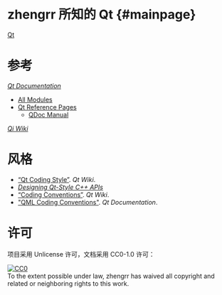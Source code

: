 # zhengrr 所知的 Qt                                                  {#mainpage}

[Qt](https://qt.io)

# 参考

[*Qt Documentation*](https://doc.qt.io)
*   [All Modules](https://doc.qt.io/qt-5/qtmodules.html)
*   [Qt Reference Pages](http://doc.qt.io/qt-5/reference-overview.html)
    *   [QDoc Manual](https://doc.qt.io/qt-5/qdoc-index.html)

[*Qi Wiki*](https://wiki.qt.io)

# 风格

*   [“Qt Coding Style”](https://wiki.qt.io/Qt_Coding_Style). *Qt Wiki*.
*   [*Designing Qt-Style C++ APIs*](https://doc.qt.io/archives/qq/qq13-apis.html)
*   [“Coding Conventions”](https://wiki.qt.io/Coding_Conventions). *Qt Wiki*.
*   ["QML Coding Conventions"](http://doc.qt.io/qt-5/qml-codingconventions.html). *Qt Documentation*.

# 许可

项目采用 Unlicense 许可，文档采用 CC0-1.0 许可：

<p xmlns:dct="https://purl.org/dc/terms/">
  <a rel="license"
     href="https://creativecommons.org/publicdomain/zero/1.0/">
    <img src="https://licensebuttons.net/p/zero/1.0/88x31.png" style="border-style: none;" alt="CC0" />
  </a>
  <br />
  To the extent possible under law,
  <span resource="[_:publisher]" rel="dct:publisher">
    <span property="dct:title">zhengrr</span></span>
  has waived all copyright and related or neighboring rights to this work.
</p>

